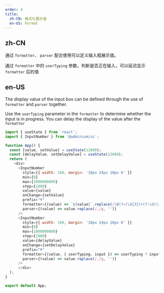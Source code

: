 ```yaml
---
order: 4
title:
  zh-CN: 格式化展示值
  en-US: Format
---
```


## zh-CN

通过 `formatter`、 `parser` 配合使用可以定义输入框展示值。

通过 `formatter` 中的 `userTyping` 参数，判断是否正在输入，可以延迟显示 `formatter` 后的值

## en-US

The display value of the input box can be defined through the use of `formatter` and `parser` together.

Use the `userTyping` parameter in the `formatter` to determine whether the input is in progress. You can delay the display of the value after the `formatter`
```js
import { useState } from 'react';
import { InputNumber } from '@adminium/ui';

function App() {
  const [value, setValue] = useState(12000);
  const [delayValue, setDelayValue] = useState(12000);
  return (
    <div>
      <InputNumber
        style={{ width: 160, margin: '10px 24px 10px 0' }}
        min={0}
        max={1000000000}
        step={1000}
        value={value}
        onChange={setValue}
        prefix="¥"
        formatter={(value) => `${value}`.replace(/\B(?=(\d{3})+(?!\d))/g, ',')}
        parser={(value) => value.replace(/,/g, '')}
      />
      <InputNumber
        style={{ width: 160, margin: '10px 24px 10px 0' }}
        min={0}
        max={1000000000}
        step={1000}
        value={delayValue}
        onChange={setDelayValue}
        prefix="¥"
        formatter={(value, { userTyping, input }) => userTyping ? input : `${value}`.replace(/\B(?=(\d{3})+(?!\d))/g, ',')}
        parser={(value) => value.replace(/,/g, '')}
      />
      </div>
  );
}

export default App;
```
